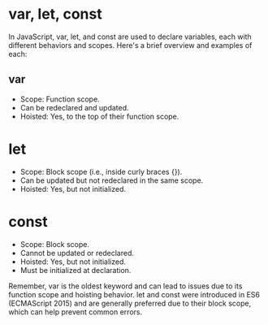 # var, let, const

In JavaScript, var, let, and const are used to declare variables, each with different behaviors and scopes. Here's a brief overview and examples of each:

## var
- Scope: Function scope.
- Can be redeclared and updated.
- Hoisted: Yes, to the top of their function scope.

# let
- Scope: Block scope (i.e., inside curly braces {}).
- Can be updated but not redeclared in the same scope.
- Hoisted: Yes, but not initialized.

# const
- Scope: Block scope.
- Cannot be updated or redeclared.
- Hoisted: Yes, but not initialized.
- Must be initialized at declaration.

Remember, var is the oldest keyword and can lead to issues due to its function scope and hoisting behavior. let and const were introduced in ES6 (ECMAScript 2015) and are generally preferred due to their block scope, which can help prevent common errors.
